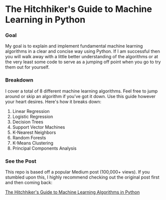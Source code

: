 # The Hitchhiker's Guide to Machine Learning in Python

### Goal
My goal is to explain and implement fundamental machine learning algorithms in a clear and concise way using Python. If I am successful then you will walk away with a little better understanding of the algorithms or at the very least some code to serve as a jumping off point when you go to try them out for yourself.

### Breakdown
I cover a total of 8 different machine learning algorithms. Feel free to jump around or skip an algorithm if you’ve got it down. Use this guide however your heart desires. Here's how it breaks down:

1. Linear Regression
2. Logistic Regression
3. Decision Trees
4. Support Vector Machines
5. K-Nearest Neighbors
6. Random Forests
7. K-Means Clustering
8. Principal Components Analysis

### See the Post
This repo is based off a popular Medium post (100,000+ views). If you stumbled upon this, I highly recommend checking out the original post first and then coming back:

[The Hitchhiker's Guide to Machine Learning Algorithms in Python](https://medium.freecodecamp.org/the-hitchhikers-guide-to-machine-learning-algorithms-in-python-bfad66adb378)


